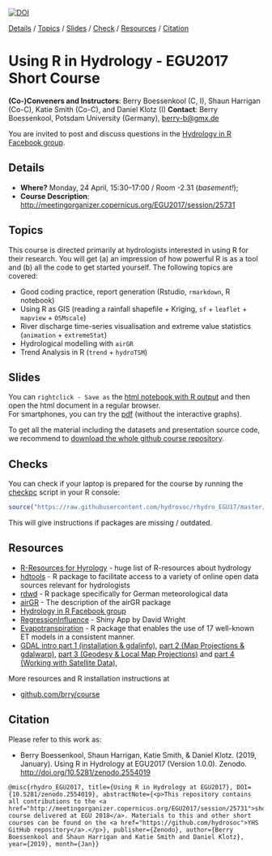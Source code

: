 [![DOI](https://zenodo.org/badge/DOI/10.5281/zenodo.2554019.svg)](https://doi.org/10.5281/zenodo.2554019)


[Details](#Details) 
/ [Topics](#Topics) 
/ [Slides](#Slides) 
/ [Check](#Checks) 
/ [Resources](#Resources) 
/ [Citation](#Citation)

# Using R in Hydrology - EGU2017 Short Course

**(Co-)Conveners and Instructors**: Berry Boessenkool (C, I), Shaun Harrigan (Co-C), Katie Smith (Co-C), and Daniel Klotz (I) 
**Contact**: Berry Boessenkool, Potsdam University (Germany), <berry-b@gmx.de>

You are invited to post and discuss questions in the 
[Hydrology in R Facebook group](https://www.facebook.com/groups/1130214777123909/).

## Details 
- **Where?**  Monday, 24 April, 15:30–17:00  / Room -2.31  (*basement!*); 
- **Course Description**: http://meetingorganizer.copernicus.org/EGU2017/session/25731

## Topics
This course is directed primarily at hydrologists interested in using R for their research.
You will get (a) an impression of how powerful R is as a tool and (b) all the code to get started yourself.
The following topics are covered:

* Good coding practice, report generation (Rstudio, `rmarkdown`, R notebook)
* Using R as GIS (reading a rainfall shapefile + Kriging, `sf` + `leaflet` + `mapview` + `OSMscale`)
* River discharge time-series visualisation and extreme value statistics (`animation` + `extremeStat`)
* Hydrological modelling with `airGR`
* Trend Analysis in R (`trend` + `hydroTSM`)


## Slides
You can `rightclick - Save as` the 
[html notebook with R output](https://github.com/hydrosoc/rhydro_EGU17/raw/master/presentations/rhydro.nb.html)
and then open the html document in a regular browser.  
For smartphones, you can try the [pdf](https://github.com/hydrosoc/rhydro_EGU17/raw/master/presentations/rhydro.pdf)
(without the interactive graphs).

To get all the material including the datasets and presentation source code, we recommend to
[download the whole github course repository](https://codeload.github.com/hydrosoc/rhydro_EGU18/zip/master).



## Checks
You can check if your laptop is prepared for the course by running the
[checkpc](https://github.com/hydrosoc/rhydro_EGU17/blob/master/checkpc.R) script in your R console:
```R
source("https://raw.githubusercontent.com/hydrosoc/rhydro_EGU17/master/checkpc.R")
```
This will give instructions if packages are missing / outdated.


## Resources
* [R-Resources for Hyrology](http://abouthydrology.blogspot.co.uk/2012/08/r-resources-for-hydrologists.html) - huge list of R-resources about hydrology
* [hdtools](https://ropensci.github.io/hddtools/) - R package to facilitate access to a variety of online open data sources relevant for hydrologists
* [rdwd](https://github.com/brry/rdwd#rdwd) - R package specifically for German meteorological data
* [airGR](https://cran.r-project.org/web/packages/airGR/vignettes/airGR.html) - The description of the airGR package
* [Hydrology in R Facebook group](https://www.facebook.com/groups/1130214777123909/)
* [RegressionInfluence](https://davidpwright.shinyapps.io/LinearRegressionInfluenceExample/) - Shiny App by  David Wright
* [Evapotranspiration](https://cran.r-project.org/package=Evapotranspiration) -  R package that enables the use of 17 well-known ET models in a consistent manner.
* [GDAL intro part 1 (installation & gdalinfo)](https://medium.com/planet-stories/a-gentle-introduction-to-gdal-part-1-a3253eb96082),
  [part 2 (Map Projections & gdalwarp)](https://medium.com/planet-stories/a-gentle-introduction-to-gdal-part-2-map-projections-gdalwarp-e05173bd710a),
  [part 3 (Geodesy & Local Map Projections)](https://medium.com/@robsimmon/a-gentle-introduction-to-gdal-part-3-geodesy-local-map-projections-794c6ff675ca) and
  [part 4 (Working with Satellite Data)](https://medium.com/@robsimmon/a-gentle-introduction-to-gdal-part-4-working-with-satellite-data-d3835b5e2971),

More resources and R installation instructions at

* [github.com/brry/course](https://github.com/brry/course#install)

## Citation

Please refer to this work as:

* Berry Boessenkool, Shaun Harrigan, Katie Smith, & Daniel Klotz. (2019, January). Using R in Hydrology at EGU2017 (Version 1.0.0). Zenodo. http://doi.org/10.5281/zenodo.2554019

```
@misc{rhydro_EGU2017, title={Using R in Hydrology at EGU2017}, DOI={10.5281/zenodo.2554019}, abstractNote={<p>This repository contains all contributions to the <a href="http://meetingorganizer.copernicus.org/EGU2017/session/25731">short course delivered at EGU 2018</a>. Materials to this and other short courses can be found on the <a href="https://github.com/hydrosoc">YHS GitHub repository</a>.</p>}, publisher={Zenodo}, author={Berry Boessenkool and Shaun Harrigan and Katie Smith and Daniel Klotz}, year={2019}, month={Jan}}
```
